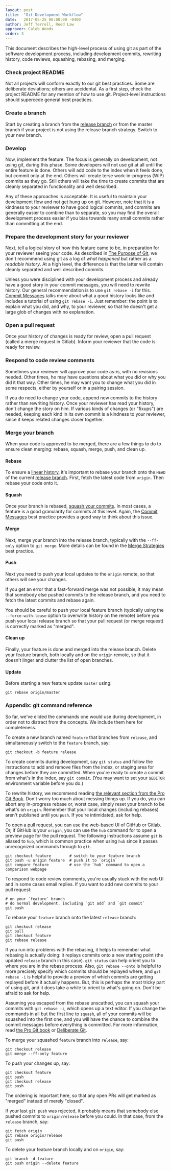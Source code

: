 ```yaml
---
layout: post
title:  "Git Development Workflow"
date:   2017-05-25 00:00:00 -0400
author: Jeff Terrell, Reed Law
approver: Caleb Woods
order: 3
---
```


This document describes the high-level process of using git as part of the
software development process, including development commits, rewriting history,
code reviews, squashing, rebasing, and merging.

### Check project README

Not all projects will conform exactly to our git best practices. Some are
deliberate deviations; others are accidental. As a first step, check the project
README for any mention of how to use git. Project-level instructions should
supercede general best practices.

### Create a branch

Start by creating a branch from the [release branch](release-branching) or
from the master branch if your project is not using the release branch strategy.
Switch to your new branch.

### Develop

Now, implement the feature. The focus is generally on development, not using
git, during this phase. Some developers will not use git at all until the entire
feature is done. Others will add code to the index when it feels done, but
commit only at the end. Others will create terse work-in-progress (WIP) commits
as they go. Still others will take the time to create commits that are cleanly
separated in functionality and well described.

Any of these approaches is acceptable. It is useful to maintain your development
flow and not get hung up on git. However, note that it is a kindness to your
reviewer to have good logical commits, and commits are generally easier to
combine than to separate, so you may find the overall development process easier
if you bias towards many small commits rather than committing at the end.

### Prepare the development story for your reviewer

Next, tell a logical story of how this feature came to be, in preparation for
your reviewer seeing your code. As described
in [The Purpose of Git](purpose-of-git), we don't recommend using git as a
log of _what happened_ but rather as a _readable history_. At a high level, the
difference is that the latter will contain cleanly separated and well described
commits.

Unless you were disciplined with your development process and already have a
good story in your commit messages, you will need to rewrite history. Our
general recommendation is to use `git rebase -i` for
this. [Commit Messages](commit-messages) talks more about what a good
history looks like and includes a tutorial of using `git rebase -i`. Just
remember: the point is to explain what you did, and why, to your reviewer, so
that he doesn't get a large glob of changes with no explanation.

### Open a pull request

Once your history of changes is ready for review, open a pull request (called a
merge request in Gitlab). Inform your reviewer that the code is ready for
review.

### Respond to code review comments

Sometimes your reviewer will approve your code as-is, with no revisions needed.
Other times, he may have questions about what you did or why you did it that
way. Other times, he may want you to change what you did in some respects,
either by yourself or in a pairing session.

If you do need to change your code, append new commits to the history rather
than rewriting history. Once your reviewer has read your history, don't change
the story on him. If various kinds of changes (or "fixups") are needed, keeping
each kind in its own commit is a kindness to your reviewer, since it keeps
related changes closer together.

### Merge your branch

When your code is approved to be merged, there are a few things to do to ensure
clean merging: rebase, squash, merge, push, and clean up.

#### Rebase

To ensure a [linear history](linear-history), it's important to rebase
your branch onto the `HEAD` of the
current [release branch](release-branching). First, fetch the latest code
from `origin`. Then rebase your code onto it.

#### Squash

Once your branch is rebased, [squash your commits](squashing). In most
cases, a feature is a good granularity for commits at this level. Again,
the [Commit Messages](commit-messages) best practice provides a good way
to think about this issue.

#### Merge

Next, merge your branch into the release branch, typically with the `--ff-only`
option to `git merge`. More details can be found in
the [Merge Strategies](merge-strategies) best practice.

#### Push

Next you need to push your local updates to the `origin` remote, so that others
will see your changes.

If you get an error that a fast-forward merge was not possible, it may mean that
somebody else pushed commits to the release branch, and you need to fetch the
latest commits and rebase again.

You should be careful to push your local feature branch (typically using the
`--force-with-lease` option to overwrite history on the remote) before you push
your local release branch so that your pull request (or merge request) is
correctly marked as "merged".

#### Clean up

Finally, your feature is done and merged into the release branch. Delete your
feature branch, both locally and on the `origin` remote, so that it doesn't
linger and clutter the list of open branches.

#### Update

Before starting a new feature update `master` using:

```
git rebase origin/master
```

### Appendix: git command reference

So far, we've elided the commands one would use during development, in order not
to distract from the concepts. We include them here for completeness.

To create a new branch named `feature` that branches from `release`, and
simultaneously switch to the `feature` branch, say:

```
git checkout -b feature release
```

To create commits during development, say `git status` and follow the
instructions to add and remove files from the index, or staging area for changes
before they are committed. When you're ready to create a commit from what's in
the index, say `git commit`. (You may want to set your `$EDITOR` environment
variable before you do.)

To rewrite history, we recommend reading
[the relevant section from the Pro Git Book](https://git-scm.com/book/en/v2/Git-Tools-Rewriting-History).
Don't worry too much about messing things up. If you do, you can abort any
in-progress rebase or, worst case, simply reset your branch to be what's on
`origin`. Remember that your local changes (including rebases) aren't published
until you `push`. If you're intimidated, ask for help.

To open a pull request, you can use the web-based UI of GitHub or Gitlab. Or, if
GitHub is your `origin`, you can use the `hub` command for to open a preview
page for the pull request. The following instructions assume `git` is aliased to
`hub`, which is common practice when using `hub` since it passes unrecognized
commands through to `git`.

```
git checkout feature        # switch to your feature branch
git push -u origin feature  # push it to `origin`
git compare feature         # use the `hub` command to open a comparison webpage
```

To respond to code review comments, you're usually stuck with the web UI and in
some cases email replies. If you want to add new commits to your pull request:

```
# on your `feature` branch
# do normal development, including `git add` and `git commit`
git push
```

To rebase your `feature` branch onto the latest `release` branch:

```
git checkout release
git pull
git checkout feature
git rebase release
```

If you run into problems with the rebasing, it helps to remember what rebasing
is actually doing: it replays commits onto a new starting point (the updated
`release` branch in this case). `git status` can help orient you to where you
are in the rebase process. Also, `git rebase --onto` is helpful to more
precisely specify which commits should be replayed where, and `git rebase -i` is
helpful to provide a preview of which commits are getting replayed before it
actually happens. But, this is perhaps the most tricky part of using git, and it
does take a while to orient to what's going on. Don't be afraid to ask for help.

Assuming you escaped from the rebase unscathed, you can squash your commits with
`git rebase -i`, which opens up a text editor. If you change the commands in all
but the first line to `squash`, all of your commits will be squashed into the
first one, and you will have the chance to combine the commit messages before
everything is committed. For more information, read
[the Pro Git book](https://git-scm.com/book/en/v2/Git-Tools-Rewriting-History#_squashing) or
[Deliberate Git](http://www.rakeroutes.com/blog/deliberate-git/).

To merge your squashed `feature` branch into `release`, say:

```
git checkout release
git merge --ff-only feature
```

To push your changes up, say:

```
git checkout feature
git push
git checkout release
git push
```

The ordering is important here, so that any open PRs will get marked as "merged"
instead of merely "closed".

If your last `git push` was rejected, it probably means that somebody else
pushed commits to `origin/release` before you could. In that case, from the
`release` branch, say:

```
git fetch origin
git rebase origin/release
git push
```

To delete your feature branch locally and on `origin`, say:

```
git branch -d feature
git push origin --delete feature
```
